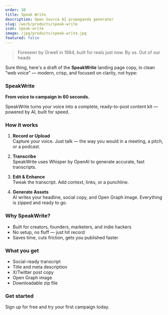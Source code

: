 ```yaml
---
order: 30
title: Speak Write
description: Open Source AI propaganda generator
slug: /work/products/speak-write
icon: speak-write
image: /jpg/products/speak-write.jpg
featured: false
---
```


> Foreseen by Orwell in 1984, built for reals just now. By us. Out of our heads

Sure thing, here's a draft of the **SpeakWrite** landing page copy, in clean "web voice" — modern, crisp, and focused on clarity, not hype:

### **SpeakWrite**

**From voice to campaign in 60 seconds.**

SpeakWrite turns your voice into a complete, ready-to-post content kit — powered by AI, built for speed.

### How it works

1. **Record or Upload**  
   Capture your voice. Just talk — the way you would in a meeting, a pitch, or a podcast.

2. **Transcribe**  
   SpeakWrite uses Whisper by OpenAI to generate accurate, fast transcripts.

3. **Edit & Enhance**  
   Tweak the transcript. Add context, links, or a punchline.

4. **Generate Assets**  
   AI writes your headline, social copy, and Open Graph image. Everything is zipped and ready to go.

### Why SpeakWrite?

- Built for creators, founders, marketers, and indie hackers
- No setup, no fluff — just hit record
- Saves time, cuts friction, gets you published faster

### What you get

- Social-ready transcript
- Title and meta description
- X/Twitter post copy
- Open Graph image
- Downloadable zip file

### Get started

Sign up for free and try your first campaign today.

